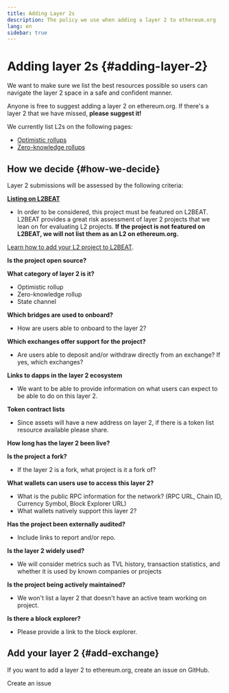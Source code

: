 ```yaml
---
title: Adding Layer 2s
description: The policy we use when adding a layer 2 to ethereum.org
lang: en
sidebar: true
---
```


# Adding layer 2s {#adding-layer-2}

We want to make sure we list the best resources possible so users can navigate the layer 2 space in a safe and confident manner.

Anyone is free to suggest adding a layer 2 on ethereum.org. If there's a layer 2 that we have missed, **please suggest it!**

We currently list L2s on the following pages:

- [Optimistic rollups](/developers/docs/scaling/optimistic-rollups/)
- [Zero-knowledge rollups](/developers/docs/scaling/zk-rollups/)
<!-- TODO: Add layer-2 page -->

## How we decide {#how-we-decide}

Layer 2 submissions will be assessed by the following criteria:

**[Listing on L2BEAT](https://l2beat.com)**

- In order to be considered, this project must be featured on L2BEAT. L2BEAT provides a great risk assessment of layer 2 projects that we lean on for evaluating L2 projects. **If the project is not featured on L2BEAT, we will not list them as an L2 on ethereum.org.**

[Learn how to add your L2 project to L2BEAT](https://github.com/l2beat/l2beat/blob/master/CONTRIBUTING.md).

**Is the project open source?**

**What category of layer 2 is it?**

- Optimistic rollup
- Zero-knowledge rollup
- State channel

**Which bridges are used to onboard?**

- How are users able to onboard to the layer 2?

**Which exchanges offer support for the project?**

- Are users able to deposit and/or withdraw directly from an exchange? If yes, which exchanges?

**Links to dapps in the layer 2 ecosystem**

- We want to be able to provide information on what users can expect to be able to do on this layer 2.

**Token contract lists**

- Since assets will have a new address on layer 2, if there is a token list resource available please share.

**How long has the layer 2 been live?**

**Is the project a fork?**

- If the layer 2 is a fork, what project is it a fork of?

**What wallets can users use to access this layer 2?**

- What is the public RPC information for the network? (RPC URL, Chain ID, Currency Symbol, Block Explorer URL)
- What wallets natively support this layer 2?

**Has the project been externally audited?**

- Include links to report and/or repo.

**Is the layer 2 widely used?**

- We will consider metrics such as TVL history, transaction statistics, and whether it is used by known companies or projects

**Is the project being actively maintained?**

- We won't list a layer 2 that doesn't have an active team working on project.

**Is there a block explorer?**

- Please provide a link to the block explorer.

## Add your layer 2 {#add-exchange}

If you want to add a layer 2 to ethereum.org, create an issue on GitHub.

<ButtonLink to="https://github.com/ethereum/ethereum-org-website/issues/new?&template=suggest_layer2.md">
  Create an issue
</ButtonLink>
